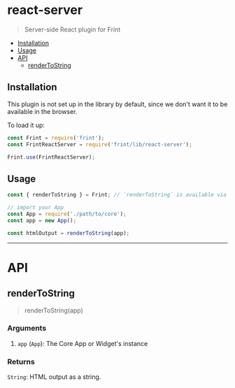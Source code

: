 # react-server

> Server-side React plugin for Frint

<!-- MarkdownTOC autolink=true bracket=round -->

  - [Installation](#installation)
  - [Usage](#usage)
- [API](#api)
  - [renderToString](#rendertostring)

<!-- /MarkdownTOC -->

## Installation

This plugin is not set up in the library by default, since we don't want it to be available in the browser.

To load it up:

```js
const Frint = require('frint');
const FrintReactServer = require('frint/lib/react-server');

Frint.use(FrintReactServer);
```

## Usage

```js
const { renderToString } = Frint; // `renderToString` is available via the plugin

// import your App
const App = require('./path/to/core');
const app = new App();

const htmlOutput = renderToString(app);
```

---

# API

## renderToString

> renderToString(app)

### Arguments

1. `app` (`App`): The Core App or Widget's instance

### Returns

`String`: HTML output as a string.
